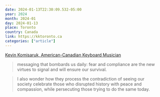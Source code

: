 ```yaml
---
date: 2024-01-13T22:30:09.532-05:00
year: 2024
month: 2024-01
day: 2024-01-13
place: Toronto
country: Canada
link: https://kktoronto.ca
categories: ["article"]
---
```

[Kevin Komisaruk, American-Canadian Keyboard Musician](https://kktoronto.ca)

> messaging that bombards us daily: fear and compliance are the new virtues to signal and will ensure our survival.

> I also wonder how they process the contradiction of seeing our society celebrate those who disrupted history with peace and compassion, while persecuting those trying to do the same today.
